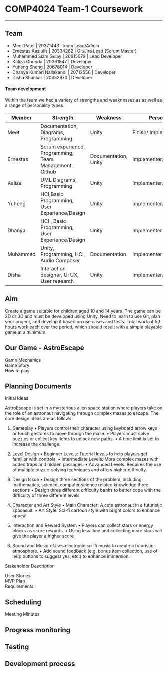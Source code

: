 # COMP4024 Team-1 Coursework
---
## Team
- Meet Patel | 20371443 |Team Lead/Admin 
- Ernestas Kaziulis | 20334262 | Git/Jira Lead (Scrum Master) 
- Muhammed Siam Gulay | 20615079 | Lead Developer
- Kaliza Gbonda | 20361847 | Developer
- Yuheng Sheng | 20678014 | Developer
- Dhanya Kumari Nallakandi | 20712556 | Developer
- Disha Shankar | 20652970 | Developer
  
#### Team development
Within the team we had a variety of strengths and weaknesses as as well as a range of personality types. 

|Member|Strength|Weakness|Personality|
 |-------- | ------- | ------- | ------- | 
 |Meet|Documentation, Diagrams, Programming|Unity|Finish/ Implementer|
 |Ernestas|Scrum experience, Programming, Team Management, Github|Documentation, Unity|Implementer/Teamworker|
 |Kaliza|UML Diagrams, Programming|Unity|Implementer/Teamworker|
 |Yuheng|HCI,Basic Programming, User Experience/Design|Unity|Implementer/Teamworker|Implementer|
 |Dhanya|HCI , Basic Programming, User Experience/Design|Unity|Implementer|
 |Muhammed|Unity, Programming, HCI, Audio Composer|Documentation|Implementer|
 |Disha| Interaction designer, Ui UX, User research|Unity|Implementer/Planter| 

 
## Aim 
Create a game suitable for children aged 10 and 14 years. The game can be 2D or 3D and must be developed using Unity. Need to learn
to use Git, plan your project, and develop it based on use cases and tests. Total work of 50 hours work each over the period, which
should result with a simple playable game at a minimum. 

## Our Game - AstroEscape 
Game Mechanics <br> 
Game Story <br> 
How to play <br> 

## Planning Documents 
Initial Ideas <br>

AstroEscape is set in a mysterious alien space station where players take on the role of an astronaut navigating through complex mazes to escape. The core design ideas are as follows:

1. Gameplay
•	Players control their character using keyboard arrow keys or touch gestures to move through the maze.
•	Players must solve puzzles or collect key items to unlock new paths.
•	A time limit is set to increase the challenge.

2. Level Design
•	Beginner Levels: Tutorial levels to help players get familiar with controls.
•	Intermediate Levels: More complex mazes with added traps and hidden passages.
•	Advanced Levels: Requires the use of multiple puzzle-solving techniques and offers higher difficulty.
3. Design Issue
•	Design three sections of the problem, including: mathematics, science, computer science related knowledge three sections
•	Design three different difficulty banks to better cope with the difficulty of three different levels

4. Character and Art Style
•	Main Character: A cute astronaut in a futuristic spacesuit.
•	Art Style: Sci-fi cartoon style with bright colors to enhance appeal.
5. Interaction and Reward System
•	Players can collect stars or energy blocks as score rewards.
•	Using less time and collecting more stars will give the player a higher score
6. Sound and Music
•	Uses electronic sci-fi music to create a futuristic atmosphere.
•	Add sound feedback (e.g. bonus item collection, use of help buttons to suggest yes, etc.) to enhance immersion.

Stakeholder Description <br>

User Stories <br>
MVP Plan <br>
Requirements <br> 

## Scheduling 
Meeting Minutes 

## Progress monitoring
## Testing 
## Development process 








